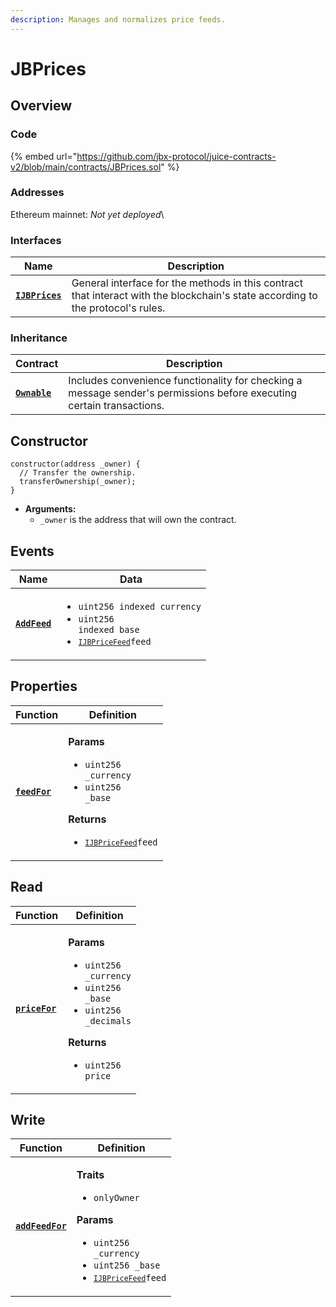 ```yaml
---
description: Manages and normalizes price feeds.
---
```


# JBPrices

## Overview

### Code

{% embed url="https://github.com/jbx-protocol/juice-contracts-v2/blob/main/contracts/JBPrices.sol" %}

### **Addresses**

Ethereum mainnet: _Not yet deployed_\

### **Interfaces**

| Name                                             | Description                                                                                                                              |
| ------------------------------------------------ | ---------------------------------------------------------------------------------------------------------------------------------------- |
| [**`IJBPrices`**](../../interfaces/ijbprices.md) | General interface for the methods in this contract that interact with the blockchain's state according to the protocol's rules. |

### **Inheritance**

| Contract                                                                  | Description                                                                                                                              |
| ------------------------------------------------------------------------- | ---------------------------------------------------------------------------------------------------------------------------------------- |
| [**`Ownable`**](https://docs.openzeppelin.com/contracts/4.x/api/security) | Includes convenience functionality for checking a message sender's permissions before executing certain transactions. |

## Constructor

```solidity
constructor(address _owner) {
  // Transfer the ownership.
  transferOwnership(_owner);
}
```

* **Arguments:**
  * `_owner` is the address that will own the contract.
## Events

| Name                               | Data                                                                                                                                                                                    |
| ---------------------------------- | --------------------------------------------------------------------------------------------------------------------------------------------------------------------------------------- |
| [**`AddFeed`**](events/addfeed.md) | <ul><li><code>uint256 indexed currency</code></li><li><code>uint256 indexed base</code></li><li><code>[`IJBPriceFeed`](../../interfaces/ijbpricefeed.md)feed</code></li></ul> |

## Properties

| Function                                                          | Definition                                                                                                                                                                                                |
| ----------------------------------------------------------------- | --------------------------------------------------------------------------------------------------------------------------------------------------------------------------------------------------------- |
| [**`feedFor`**](properties/feedfor.md)                            | <p><strong>Params</strong></p><ul><li><code>uint256 _currency</code></li><li><code>uint256 _base</code></li></ul><p><strong>Returns</strong></p><ul><li><code>[`IJBPriceFeed`](../../interfaces/ijbpricefeed.md)feed</code></li></ul> |

## Read

| Function                                 | Definition                                                                                                                                                                                   |
| ---------------------------------------- | -------------------------------------------------------------------------------------------------------------------------------------------------------------------------------------------- |
| [**`priceFor`**](read/getpricefor.md) | <p><strong>Params</strong></p><ul><li><code>uint256 _currency</code></li><li><code>uint256 _base</code></li><li><code>uint256 _decimals</code></li></ul><p><strong>Returns</strong></p><ul><li><code>uint256 price</code></li></ul> |

## Write

| Function                             | Definition                                                                                                                                                                                                                               |
| ------------------------------------ | ---------------------------------------------------------------------------------------------------------------------------------------------------------------------------------------------------------------------------------------- |
| [**`addFeedFor`**](write/addfeed.md) | <p><strong>Traits</strong></p><ul><li><code>onlyOwner</code></li></ul><p><strong>Params</strong></p><ul><li><code>uint256 _currency</code></li><li><code>uint256 _base</code></li><li><code>[`IJBPriceFeed`](../../interfaces/ijbpricefeed.md)feed</code></li></ul> |
